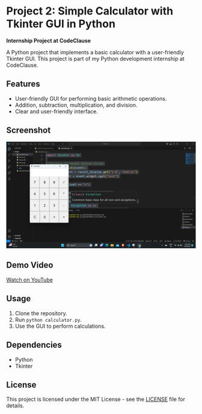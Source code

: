 # **Project 2: Simple Calculator with Tkinter GUI in Python**


**Internship Project at CodeClause**

A Python project that implements a basic calculator with a user-friendly Tkinter GUI. This project is part of my Python development internship at CodeClause.

## Features

- User-friendly GUI for performing basic arithmetic operations.
- Addition, subtraction, multiplication, and division.
- Clear and user-friendly interface.

## Screenshot

![Screenshot 1](Screenshot.png)

## Demo Video

[Watch on YouTube](https://www.youtube.com/watch?v=YOUR_VIDEO_ID)

## Usage

1. Clone the repository.
2. Run `python calculator.py`.
3. Use the GUI to perform calculations.

## Dependencies

- Python
- Tkinter

## License

This project is licensed under the MIT License - see the [LICENSE](LICENSE) file for details.
